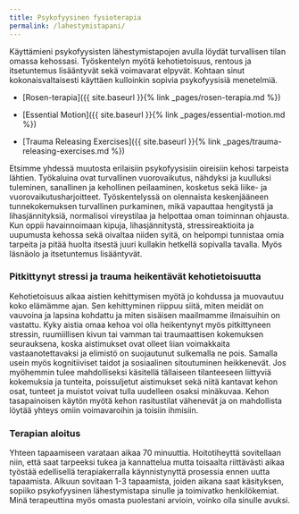 ```yaml
---
title: Psykofyysinen fysioterapia
permalink: /lahestymistapani/
---
```


Käyttämieni psykofyysisten lähestymistapojen avulla löydät turvallisen tilan
omassa kehossasi. Työskentelyn myötä kehotietoisuus, rentous ja itsetuntemus
lisääntyvät sekä voimavarat elpyvät. Kohtaan sinut kokonaisvaltaisesti käyttäen 
kulloinkin sopivia psykofyysisiä menetelmiä.

- [Rosen-terapia]({{ site.baseurl }}{% link _pages/rosen-terapia.md %})

- [Essential Motion]({{ site.baseurl }}{% link _pages/essential-motion.md %})

- [Trauma Releasing Exercises]({{ site.baseurl }}{% link
  _pages/trauma-releasing-exercises.md %})

Etsimme yhdessä muutosta erilaisiin psykofyysisiin oireisiin
kehosi tarpeista lähtien. Työkaluina ovat turvallinen vuorovaikutus, nähdyksi ja
kuulluksi tuleminen, sanallinen ja kehollinen peilaaminen, kosketus sekä liike-
ja vuorovaikutusharjoitteet. Työskentelyssä on olennaista keskenjääneen tunnekokemuksen 
turvallinen purkaminen, mikä vapauttaa hengitystä ja lihasjännityksiä, normalisoi 
vireystilaa ja helpottaa oman toiminnan ohjausta. Kun oppii havainnoimaan kipuja, 
lihasjännitystä, stressireaktioita ja uupumusta kehossa sekä oivaltaa niiden syitä, 
on helpompi tunnistaa omia tarpeita ja pitää huolta itsestä juuri kullakin hetkellä 
sopivalla tavalla. Myös läsnäolo ja itsetuntemus lisääntyvät.

### Pitkittynyt stressi ja trauma heikentävät kehotietoisuutta

Kehotietoisuus alkaa aistien kehittymisen myötä jo kohdussa ja muovautuu koko elämämme ajan. 
Sen kehittyminen riippuu siitä, miten meidät on vauvoina ja lapsina kohdattu ja miten
sisäisen maailmamme ilmaisuihin on vastattu. Kyky aistia omaa kehoa voi olla heikentynyt 
myös pitkittyneen stressin,  ruumiillisen kivun tai vamman tai traumaattisen kokemuksen seurauksena, 
koska aistimukset ovat olleet liian voimakkaita vastaanotettavaksi ja elimistö on suojautunut
sulkemalla ne pois. Samalla usein myös kognitiiviset taidot ja sosiaalinen sitoutuminen heikkenevät. 
Jos myöhemmin tulee mahdolliseksi käsitellä tällaiseen tilanteeseen liittyviä kokemuksia ja tunteita, 
poissuljetut aistimukset sekä niitä kantavat kehon osat, tunteet ja muistot voivat tulla uudelleen 
osaksi minäkuvaa. Kehon tasapainoisen käytön myötä kehon rasitustilat vähenevät ja on mahdollista löytää 
yhteys omiin voimavaroihin ja toisiin ihmisiin.

### Terapian aloitus

Yhteen tapaamiseen varataan aikaa 70 minuuttia. Hoitotiheyttä sovitellaan niin, että saat tarpeeksi tukea ja kannattelua mutta toisaalta riittävästi aikaa työstää edellisellä terapiakerralla käynnistynyttä prosessia ennen uutta tapaamista. Alkuun sovitaan 1-3 tapaamista, joiden aikana saat käsityksen, sopiiko psykofyysinen lähestymistapa sinulle ja toimivatko henkilökemiat. Minä terapeuttina myös omasta puolestani arvioin, voinko olla sinulle avuksi.
